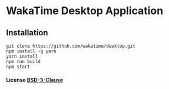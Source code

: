 # WakaTime Desktop Application

## Installation

    git clone https://github.com/wakatime/desktop.git
    npm install -g yarn
    yarn install
    npm run build
    npm start

#### License [BSD-3-Clause](LICENSE)
